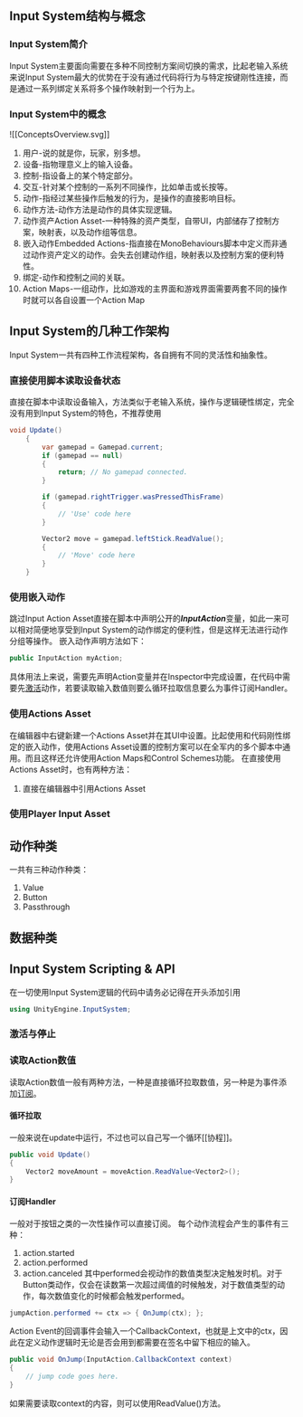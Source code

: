 ## Input System结构与概念
### Input System简介
Input System主要面向需要在多种不同控制方案间切换的需求，比起老输入系统来说Input System最大的优势在于没有通过代码将行为与特定按键刚性连接，而是通过一系列绑定关系将多个操作映射到一个行为上。
### Input System中的概念
![[ConceptsOverview.svg]]
1. 用户-说的就是你，玩家，别多想。
2. 设备-指物理意义上的输入设备。
3. 控制-指设备上的某个特定部分。
4. 交互-针对某个控制的一系列不同操作，比如单击或长按等。
5. 动作-指经过某些操作后触发的行为，是操作的直接影响目标。
6. 动作方法-动作方法是动作的具体实现逻辑。
7. 动作资产Action Asset-一种特殊的资产类型，自带UI，内部储存了控制方案，映射表，以及动作组等信息。
8. 嵌入动作Embedded Actions-指直接在MonoBehaviours脚本中定义而非通过动作资产定义的动作。会失去创建动作组，映射表以及控制方案的便利特性。
9. 绑定-动作和控制之间的关联。
10. Action Maps-一组动作，比如游戏的主界面和游戏界面需要两套不同的操作时就可以各自设置一个Action Map

## Input System的几种工作架构
Input System一共有四种工作流程架构，各自拥有不同的灵活性和抽象性。
### 直接使用脚本读取设备状态
直接在脚本中读取设备输入，方法类似于老输入系统，操作与逻辑硬性绑定，完全没有用到Input System的特色，不推荐使用
```cs
void Update()
    {
        var gamepad = Gamepad.current;
        if (gamepad == null)
        {
            return; // No gamepad connected.
        }

        if (gamepad.rightTrigger.wasPressedThisFrame)
        {
            // 'Use' code here
        }

        Vector2 move = gamepad.leftStick.ReadValue();
        {
            // 'Move' code here
        }
    }
```
### 使用嵌入动作
跳过Input Action Asset直接在脚本中声明公开的***InputAction***变量，如此一来可以相对简便地享受到Input System的动作绑定的便利性，但是这样无法进行动作分组等操作。
嵌入动作声明方法如下：
```cs
public InputAction myAction;
```
具体用法上来说，需要先声明Action变量并在Inspector中完成设置，在代码中需要先[激活](#激活与停止)动作，若要读取输入数值则要么循环拉取信息要么为事件订阅Handler。
### 使用Actions Asset
在编辑器中右键新建一个Actions Asset并在其UI中设置。比起使用和代码刚性绑定的嵌入动作，使用Actions Asset设置的控制方案可以在全军内的多个脚本中通用。而且这样还允许使用Action Maps和Control Schemes功能。
在直接使用Actions Asset时，也有两种方法：
1. 直接在编辑器中引用Actions Asset
	
### 使用Player Input Asset

## 动作种类
一共有三种动作种类：
1. Value
2. Button
3. Passthrough
## 数据种类

## Input System Scripting & API
在一切使用Input System逻辑的代码中请务必记得在开头添加引用
```cs
using UnityEngine.InputSystem;
```

### 激活与停止

### 读取Action数值
读取Action数值一般有两种方法，一种是直接循环拉取数值，另一种是为事件添加[订阅](事件Events#事件需要订阅者，因此需要添加订阅)。
#### 循环拉取
一般来说在update中运行，不过也可以自己写一个循环[[协程]]。
```cs
public void Update()
{
    Vector2 moveAmount = moveAction.ReadValue<Vector2>();
}
```
#### 订阅Handler
一般对于按钮之类的一次性操作可以直接订阅。
每个动作流程会产生的事件有三种：
1. action.started
2. action.performed
3. action.canceled
其中performed会视动作的数值类型决定触发时机。对于Button类动作，仅会在读数第一次超过阈值的时候触发，对于数值类型的动作，每次数值变化的时候都会触发performed。
```cs
jumpAction.performed += ctx => { OnJump(ctx); };
```
Action Event的回调事件会输入一个CallbackContext，也就是上文中的ctx，因此在定义动作逻辑时无论是否会用到都需要在签名中留下相应的输入。
```cs
public void OnJump(InputAction.CallbackContext context)
{
    // jump code goes here.
}
```
如果需要读取context的内容，则可以使用ReadValue<TValue>()方法。

###